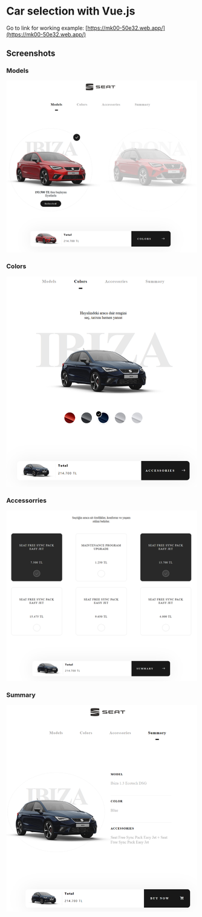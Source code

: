 # Car selection with Vue.js

Go to link for working example: [https://mk00-50e32.web.app/](https://mk00-50e32.web.app/)

## Screenshots

### Models

![models](./models.png)

### Colors

![colors](./colors.png)

### Accessorries

![accessorries](./accessorries.png)

### Summary

![summary](./summary.png)